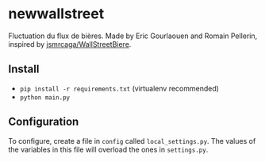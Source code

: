 # newwallstreet
Fluctuation du flux de bières.
Made by Eric Gourlaouen and Romain Pellerin, inspired by [jsmrcaga/WallStreetBiere](http://github.com/jsmrcaga/WallStreetBiere).

## Install
* `pip install -r requirements.txt` (virtualenv recommended)
* `python main.py`

## Configuration
To configure, create a file in `config` called `local_settings.py`. The values of the variables in this file will overload the ones in `settings.py`.
